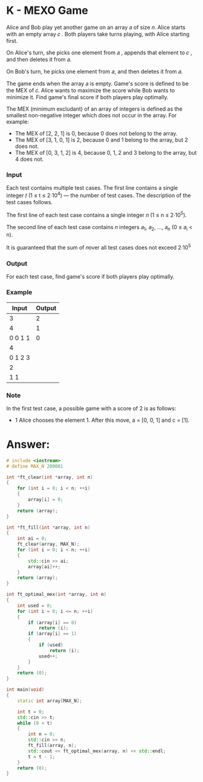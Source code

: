 # K - MEXO Game
Alice and Bob play yet another game on an array 𝑎 of size 𝑛. Alice starts with an empty array 𝑐 . Both players take turns playing, with Alice starting first.

On Alice's turn, she picks one element from 𝑎 , appends that element to 𝑐 , and then deletes it from 𝑎.

On Bob's turn, he picks one element from 𝑎, and then deletes it from 𝑎.

The game ends when the array 𝑎 is empty. Game's score is defined to be the MEX of 𝑐. Alice wants to maximize the score while Bob wants to minimize it. Find game's final score if both players play optimally.

The MEX (minimum excludant) of an array of integers is defined as the smallest non-negative integer which does not occur in the array. For example:

- The MEX of [2, 2, 1] is 0, because 0 does not belong to the array.
- The MEX of [3, 1, 0, 1] is 2, because 0 and 1 belong to the array, but 2 does not.
- The MEX of [0, 3, 1, 2] is 4, because 0, 1, 2 and 3 belong to the array, but 4 does not.

### Input

Each test contains multiple test cases. The first line contains a single integer 𝑡 (1 ≤ t ≤ 2⋅10<sup>4</sup>) — the number of test cases. The description of the test cases follows.

The first line of each test case contains a single integer 𝑛 (1 ≤ n ≤ 2⋅10<sup>5</sup>).

The second line of each test case contains 𝑛 integers 𝑎<sub>1</sub>, 𝑎<sub>2</sub>, …, 𝑎<sub>n</sub> (0 ≤ 𝑎<sub>i</sub> < n).

It is guaranteed that the sum of 𝑛over all test cases does not exceed 2⋅10<sup>5</sup>

### Output
 For each test case, find game's score if both players play optimally.

### Example

| Input      | Output         |
| ---------- | -------------- |
| 3          | 2              |
| 4          | 1              |
| 0 0 1 1    | 0              |
| 4          |                |
| 0 1 2 3    |                |
| 2          |                |
| 1 1        |                |

### Note

In the first test case, a possible game with a score of 2 is as follows:

- 1 Alice chooses the element 1. After this move, a = [0, 0, 1] and c = [1].




# Answer:

```c++
# include <iostream>
# define MAX_N 200001

int *ft_clear(int *array, int n)
{
	for (int i = 0; i < n; ++i)
	{
		array[i] = 0;
	}
	return (array);
}

int *ft_fill(int *array, int n)
{
	int ai = 0;
	ft_clear(array, MAX_N);
	for (int i = 0; i < n; ++i)
	{
		std::cin >> ai;
		array[ai]++;
	}
	return (array);
}

int ft_optimal_mex(int *array, int n)
{
	int used = 0;
	for (int i = 0; i <= n; ++i)
	{
		if (array[i] == 0)
			return (i);
		if (array[i] == 1)
		{
			if (used)
				return (i);
			used++;
		}
	}
	return (0);
}

int main(void)
{
	static int array[MAX_N];

	int t = 0;
	std::cin >> t;
	while (0 < t)
	{
		int n = 0;
		std::cin >> n;
		ft_fill(array, n);
		std::cout << ft_optimal_mex(array, n) << std::endl;
		t = t - 1;
	}
	return (0);
}
```
